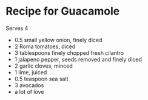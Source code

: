 # Recipe for Guacamole
Serves 4

- 0.5 small yellow onion, finely diced
- 2 Roma tomatoes, diced
- 3 tablespoons finely chopped fresh cilantro
- 1 jalapeno pepper, seeds removed and finely diced
- 2 garlic cloves, minced
- 1 lime, juiced
- 0.5 teaspoon sea salt
- 3 avocados
- a lot of love